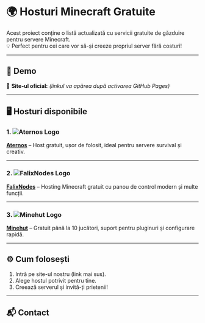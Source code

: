 # 🌍 Hosturi Minecraft Gratuite

Acest proiect conține o listă actualizată cu servicii gratuite de găzduire pentru servere Minecraft.  
💡 Perfect pentru cei care vor să-și creeze propriul server fără costuri!

---

## 🔗 Demo
📌 **Site-ul oficial:** *(linkul va apărea după activarea GitHub Pages)*

---

## 🖥️ Hosturi disponibile

### 1. ![Aternos Logo](https://upload.wikimedia.org/wikipedia/commons/thumb/f/f3/Aternos_Logo.png/200px-Aternos_Logo.png)  
**[Aternos](https://aternos.org/)** – Host gratuit, ușor de folosit, ideal pentru servere survival și creativ.

---

### 2. ![FalixNodes Logo](https://falixnodes.net/img/logo-text.svg)  
**[FalixNodes](https://falixnodes.net/)** – Hosting Minecraft gratuit cu panou de control modern și multe funcții.

---

### 3. ![Minehut Logo](https://static.wikia.nocookie.net/minecraft_gamepedia/images/0/0f/Minehut_logo.png)  
**[Minehut](https://minehut.com/)** – Gratuit până la 10 jucători, suport pentru pluginuri și configurare rapidă.

---

## ⚙️ Cum folosești
1. Intră pe site-ul nostru (link mai sus).
2. Alege hostul potrivit pentru tine.
3. Creează serverul și invită-ți prietenii!

---

## 📬 Contact
